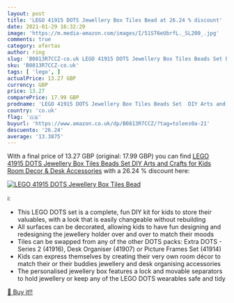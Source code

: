 ```yaml
---
layout: post
title: 'LEGO 41915 DOTS Jewellery Box Tiles Bead at 26.24 % discount'
date: 2021-01-29 16:32:29
image: 'https://m.media-amazon.com/images/I/51ST6eUbrfL._SL200_.jpg'
comments: true
category: ofertas
author: ring
slug: 'B0813R7CCZ-co.uk LEGO 41915 DOTS Jewellery Box Tiles Beads Set DIY Arts...'
sku: 'B0813R7CCZ-co.uk'
tags: [ 'lego', ]
actualPrice: 13.27 GBP
currency: GBP
price: 13.27
comparePrice: 17.99 GBP
prodname: 'LEGO 41915 DOTS Jewellery Box Tiles Beads Set  DIY Arts and Crafts for Kids  Room Decor & Desk Accessories'
country: 'co.uk'
flag: '🇬🇧'
buyurl: 'https://www.amazon.co.uk/dp/B0813R7CCZ/?tag=tolees0a-21'
descuento: '26.24'
average: '13.3875'
---
```


With a final price of 13.27 GBP (original: 17.99 GBP) you can find [LEGO 41915 DOTS Jewellery Box Tiles Beads Set  DIY Arts and Crafts for Kids  Room Decor & Desk Accessories](https://www.amazon.co.uk/dp/B0813R7CCZ/?tag=tolees0a-21) with a  26.24 % discount here:

[![LEGO 41915 DOTS Jewellery Box Tiles Bead](https://m.media-amazon.com/images/I/51ST6eUbrfL._SL200_.jpg)](https://www.amazon.co.uk/dp/B0813R7CCZ/?tag=tolees0a-21)

ℹ️:

- This LEGO DOTS set is a complete, fun DIY kit for kids to store their valuables, with a look that is easily changeable without rebuilding
- All surfaces can be decorated, allowing kids to have fun designing and redesigning the jewellery holder over and over to match their moods
- Tiles can be swapped from any of the other DOTS packs: Extra DOTS - Series 2 (41916), Desk Organiser (41907) or Picture Frames Set (41914)
- Kids can express themselves by creating their very own room décor to match their or their buddies jewellery and desk organising accessories
- The personalised jewellery box features a lock and movable separators to hold jewellery or keep any of the LEGO DOTS wearables safe and tidy

[🛒 Buy it!!](https://www.amazon.co.uk/dp/B0813R7CCZ/?tag=tolees0a-21)
